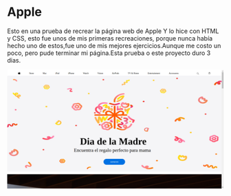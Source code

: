 # Apple

Esto en una prueba de recrear la página web de Apple
Y lo hice con HTML y CSS, esto fue unos de mis primeras recreaciones, porque nunca había hecho uno de estos,fue uno de mis mejores ejercicios.Aunque me costo un poco, pero pude terminar mi página.Esta prueba o este proyecto duro 3 dias.

![Demon](image-1.png)